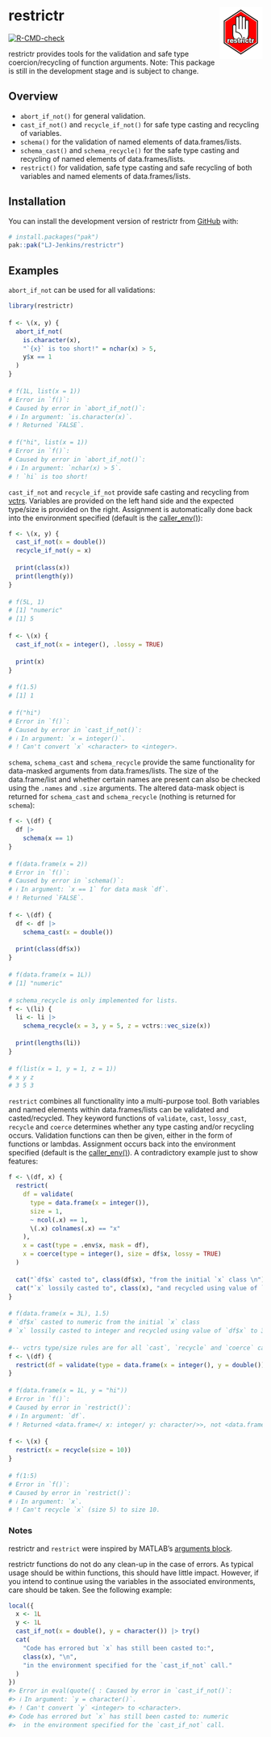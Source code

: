 
<!-- README.md is generated from README.Rmd. Please edit that file -->

# restrictr <img id="logo" src="man/figures/logo.png" align="right" width="17%" height="17%" />

<!-- badges: start -->

[![R-CMD-check](https://github.com/LJ-Jenkins/restrictr/actions/workflows/R-CMD-check.yaml/badge.svg)](https://github.com/LJ-Jenkins/restrictr/actions/workflows/R-CMD-check.yaml)
<!-- badges: end -->

restrictr provides tools for the validation and safe type
coercion/recycling of function arguments. Note: This package is still in
the development stage and is subject to change.

## Overview

- `abort_if_not()` for general validation.
- `cast_if_not()` and `recycle_if_not()` for safe type casting and
  recycling of variables.
- `schema()` for the validation of named elements of data.frames/lists.
- `schema_cast()` and `schema_recycle()` for the safe type casting and
  recycling of named elements of data.frames/lists.
- `restrict()` for validation, safe type casting and safe recycling of
  both variables and named elements of data.frames/lists.

## Installation

You can install the development version of restrictr from
[GitHub](https://github.com/) with:

``` r
# install.packages("pak")
pak::pak("LJ-Jenkins/restrictr")
```

## Examples

`abort_if_not` can be used for all validations:

``` r
library(restrictr)

f <- \(x, y) {
  abort_if_not(
    is.character(x),
    "`{x}` is too short!" = nchar(x) > 5,
    y$x == 1
  )
}

# f(1L, list(x = 1))
# Error in `f()`:
# Caused by error in `abort_if_not()`:
# ℹ In argument: `is.character(x)`.
# ! Returned `FALSE`.

# f("hi", list(x = 1))
# Error in `f()`:
# Caused by error in `abort_if_not()`:
# ℹ In argument: `nchar(x) > 5`.
# ! `hi` is too short!
```

`cast_if_not` and `recycle_if_not` provide safe casting and recycling
from [vctrs](https://vctrs.r-lib.org/). Variables are provided on the
left hand side and the expected type/size is provided on the right.
Assignment is automatically done back into the environment specified
(default is the
[caller_env()](https://rlang.r-lib.org/reference/stack.html)):

``` r
f <- \(x, y) {
  cast_if_not(x = double())
  recycle_if_not(y = x)

  print(class(x))
  print(length(y))
}

# f(5L, 1)
# [1] "numeric"
# [1] 5

f <- \(x) {
  cast_if_not(x = integer(), .lossy = TRUE)

  print(x)
}

# f(1.5)
# [1] 1

# f("hi")
# Error in `f()`:
# Caused by error in `cast_if_not()`:
# ℹ In argument: `x = integer()`.
# ! Can't convert `x` <character> to <integer>.
```

`schema`, `schema_cast` and `schema_recycle` provide the same
functionality for data-masked arguments from data.frames/lists. The size
of the data.frame/list and whether certain names are present can also be
checked using the `.names` and `.size` arguments. The altered data-mask
object is returned for `schema_cast` and `schema_recycle` (nothing is
returned for `schema`):

``` r
f <- \(df) {
  df |>
    schema(x == 1)
}

# f(data.frame(x = 2))
# Error in `f()`:
# Caused by error in `schema()`:
# ℹ In argument: `x == 1` for data mask `df`.
# ! Returned `FALSE`.

f <- \(df) {
  df <- df |>
    schema_cast(x = double())

  print(class(df$x))
}

# f(data.frame(x = 1L))
# [1] "numeric"

# schema_recycle is only implemented for lists.
f <- \(li) {
  li <- li |>
    schema_recycle(x = 3, y = 5, z = vctrs::vec_size(x))

  print(lengths(li))
}

# f(list(x = 1, y = 1, z = 1))
# x y z
# 3 5 3
```

`restrict` combines all functionality into a multi-purpose tool. Both
variables and named elements within data.frames/lists can be validated
and casted/recycled. They keyword functions of `validate`, `cast`,
`lossy_cast`, `recycle` and `coerce` determines whether any type casting
and/or recycling occurs. Validation functions can then be given, either
in the form of functions or lambdas. Assignment occurs back into the
environment specified (default is the
[caller_env()](https://rlang.r-lib.org/reference/stack.html)). A
contradictory example just to show features:

``` r
f <- \(df, x) {
  restrict(
    df = validate(
      type = data.frame(x = integer()),
      size = 1,
      ~ ncol(.x) == 1,
      \(.x) colnames(.x) == "x"
    ),
    x = cast(type = .env$x, mask = df),
    x = coerce(type = integer(), size = df$x, lossy = TRUE)
  )

  cat("`df$x` casted to", class(df$x), "from the initial `x` class \n")
  cat("`x` lossily casted to", class(x), "and recycled using value of `df$x` to length", length(x))
}

# f(data.frame(x = 3L), 1.5)
# `df$x` casted to numeric from the initial `x` class
# `x` lossily casted to integer and recycled using value of `df$x` to 3

#-- vctrs type/size rules are for all `cast`, `recycle` and `coerce` calls within restrictr functions
f <- \(df) {
  restrict(df = validate(type = data.frame(x = integer(), y = double())))
}

# f(data.frame(x = 1L, y = "hi"))
# Error in `f()`:
# Caused by error in `restrict()`:
# ℹ In argument: `df`.
# ! Returned <data.frame</ x: integer/ y: character/>>, not <data.frame</ x: integer/ y: double/>>.

f <- \(x) {
  restrict(x = recycle(size = 10))
}

# f(1:5)
# Error in `f()`:
# Caused by error in `restrict()`:
# ℹ In argument: `x`.
# ! Can't recycle `x` (size 5) to size 10.
```

### Notes

restrictr and `restrict` were inspired by MATLAB’s [arguments
block](https://uk.mathworks.com/help/matlab/ref/arguments.html).

restrictr functions do not do any clean-up in the case of errors. As
typical usage should be within functions, this should have little
impact. However, if you intend to continue using the variables in the
associated environments, care should be taken. See the following
example:

``` r
local({
  x <- 1L
  y <- 1L
  cast_if_not(x = double(), y = character()) |> try()
  cat(
    "Code has errored but `x` has still been casted to:",
    class(x), "\n",
    "in the environment specified for the `cast_if_not` call."
  )
})
#> Error in eval(quote({ : Caused by error in `cast_if_not()`:
#> ℹ In argument: `y = character()`.
#> ! Can't convert `y` <integer> to <character>.
#> Code has errored but `x` has still been casted to: numeric 
#>  in the environment specified for the `cast_if_not` call.
```
